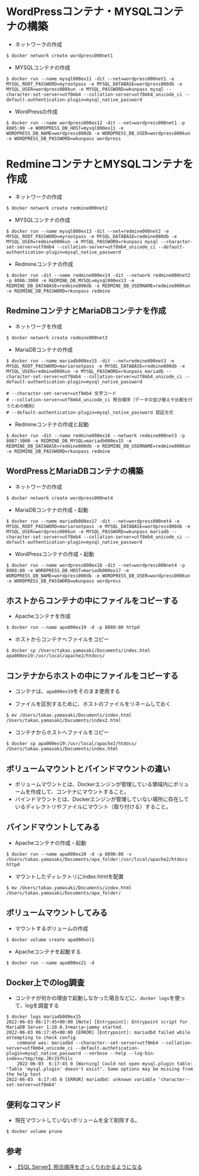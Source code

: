 # WordPressコンテナ・MYSQLコンテナの構築

- ネットワークの作成
```
$ docker network create wordpress000net1
```

- MYSQLコンテナの作成
```
$ docker run --name mysql000ex11 -dit --net=wordpress000net1 -e MYSQL_ROOT_PASSWORD=myrootpass -e MYSQL_DATABASE=wordpress000db -e MYSQL_USER=wordpress000kun -e MYSQL_PASSWORD=wkunpass mysql --character-set-server=utf8mb4 --collation-server=utf8mb4_unicode_ci --default-authentication-plugin=mysql_native_password
```

- WordPressの作成
```
$ docker run --name wordpress000ex12 -dit --net=wordpress000net1 -p 8085:80 -e WORDPRESS_DB_HOST=mysql000ex11 -e WORDPRESS_DB_NAME=wordpress000db -e WORDPRESS_DB_USER=wordpress000kun -e WORDPRESS_DB_PASSWORD=wkunpass wordpress
```

# RedmineコンテナとMYSQLコンテナを作成

- ネットワークの作成
```
$ docker network create redmine000net2
```

- MYSQLコンテナの作成
```
$ docker run --name mysql000ex13 -dit --net=redmine000net2 -e MYSQL_ROOT_PASSWORD=myrootpass -e MYSQL_DATABASE=redmine000db -e MYSQL_USER=redmine000kun -e MYSQL_PASSWORD=rkunpass mysql --character-set-server=utf8mb4 --collation-server=utf8mb4_unicode_ci --default-authentication-plugin=mysql_native_password
```

- Redmineコンテナの作成
```
$ docker run -dit --name redmine000ex14 -dit --network redmine000net2 -p 8086:3000 -e REDMINE_DB_MYSQL=mysql000ex13 -e REDMINE_DB_DATABASE=redmine000db -e REDMINE_DB_USERNAME=redmine000kun -e REDMINE_DB_PASSWORD=rkunpass redmine
```

## RedmineコンテナとMariaDBコンテナを作成

- ネットワークを作成
```
$ docker network create redmine000net3
```

- MariaDBコンテナの作成
```
$ docker run --name mariadb000ex15 -dit --net=redmine000net3 -e MYSQL_ROOT_PASSWORD=mariarootpass -e MYSQL_DATABASE=redmine000db -e MYSQL_USER=redmine000kun -e MYSQL_PASSWORD=rkunpass mariadb --character-set-server=utf8mb4 --collation-server=utf8mb4_unicode_ci --default-authentication-plugin=mysql_native_password

# --character-set-server=utf8mb4 文字コード
# --collation-server=utf8mb4_unicode_ci 照合順序（データの並び替えや比較を行うための規則）
# --default-authentication-plugin=mysql_native_password 認証方式
```

- Redmineコンテナの作成と起動
```
$ docker run -dit --name redmine000ex16 --network redmine000net3 -p 8087:3000 -e REDMINE_DB_MYSQL=mariadb000ex15 -e REDMINE_DB_DATABASE=redmine000db -e REDMINE_DB_USERNAME=redmine000kun -e REDMINE_DB_PASSWORD=rkunpass redmine
```

## WordPressとMariaDBコンテナの構築
- ネットワークの作成
```
$ docker network create wordpress000net4
```

- MariaDBコンテナの作成・起動
```
$ docker run --name mariadb000ex17 -dit --net=wordpress000net4 -e MYSQL_ROOT_PASSWORD=mariarootpass -e MYSQL_DATABASE=wordpress000db -e MYSQL_USER=wordpress000kun -e MYSQL_PASSWORD=wkunpass mariadb --character-set-server=utf8mb4 --collation-server=utf8mb4_unicode_ci --default-authentication-plugin=mysql_native_password
```

- WordPressコンテナの作成・起動
```
$ docker run --name wordpress000ex18 -dit --net=wordpress000net4 -p 8088:80 -e WORDPRESS_DB_HOST=mariadb000ex17 -e WORDPRESS_DB_NAME=wordpress000db -e WORDPRESS_DB_USER=wordpress000kun -e WORDPRESS_DB_PASSWORD=wkunpass wordpress
```

## ホストからコンテナの中にファイルをコピーする
- Apacheコンテナを作成
```
$ docker run --name apa000ex19 -d -p 8089:80 httpd
```

- ホストからコンテナへファイルをコピー
```
$ docker cp /Users/takao.yamasaki/Documents/index.html apa000ex19:/usr/local/apache2/htdocs/
```

## コンテナからホストの中にファイルをコピーする
- コンテナは、`apa000ex19`をそのまま使用する

- ファイルを区別するために、ホストのファイルをリネームしておく
```
$ mv /Users/takao.yamasaki/Documents/index.html /Users/takao.yamasaki/Documents/index2.html
```

- コンテナからホストへファイルをコピー
```
$ docker cp apa000ex19:/usr/local/apache2/htdocs/ /Users/takao.yamasaki/Documents/index.html
```

## ボリュームマウントとバインドマウントの違い

- ボリュームマウントとは、Dockerエンジンが管理している領域内にボリュームを作成して、コンテナにマウントすること。
- バインドマウントとは、Dockerエンジンが管理していない場所に存在しているディレクトリやファイルにマウント（取り付ける）すること。

## バインドマウントしてみる
- Apacheコンテナの作成・起動
```
$ docker run --name apa000ex20 -d -p 8090:80 -v /Users/takao.yamasaki/Documents/apa_folder:/usr/local/apache2/htdocs httpd
```
- マウントしたディレクトリにindex.htmlを配置
```
$ mv /Users/takao.yamasaki/Documents/index.html /Users/takao.yamasaki/Documents/apa_folder/ 
```

## ボリュームマウントしてみる
- マウントするボリュームの作成
```
$ docker volume create apa000vol1
```
- Apacheコンテナを起動する
```
$ docker run --name apa000ex21 -d 
```


## Docker上でのlog調査
- コンテナが何かの理由で起動しなかった場合などに、`docker logs`を使って、logを調査する
```
$ docker logs mariadb000ex15
2022-06-03 06:17:45+00:00 [Note] [Entrypoint]: Entrypoint script for MariaDB Server 1:10.8.3+maria~jammy started.
2022-06-03 06:17:45+00:00 [ERROR] [Entrypoint]: mariadbd failed while attempting to check config
	command was: mariadbd --character--set-server=utf8mb4 --collation-server=utf8mb4_unicode_ci --default-authetication-plugin=mysql_native_password --verbose --help --log-bin-index=/tmp/tmp.JRr2Sfh1lc
	2022-06-03  6:17:45 0 [Warning] Could not open mysql.plugin table: "Table 'mysql.plugin' doesn't exist". Some options may be missing from the help text
2022-06-03  6:17:45 0 [ERROR] mariadbd: unknown variable 'character--set-server=utf8mb4'
```

## 便利なコマンド

- 現在マウントしていないボリュームを全て削除する。
```
$ docker volume prune
```

## 参考
- [【SQL Server】照合順序をざっくりわかるようになる](https://kojimanotech.com/2021/07/03/325/)
